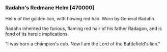 ### Radahn's Redmane Helm [470000]

Helm of the golden lion, with flowing red hair. Worn by General Radahn.

Radahn inherited the furious, flaming red hair of his father Radagon, and is fond of its heroic implications.

"I was born a champion's cub. Now I am the Lord of the Battlefield's lion."